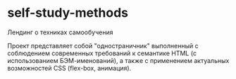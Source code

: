 # self-study-methods
Лендинг о техниках самообучения 

Проект представляет собой "одностраничник" выполненный с соблюдением современных требований к семантике HTML (с использованием БЭМ-именований), а также с применением актуальных возможностей CSS (flex-box, анимация). 
